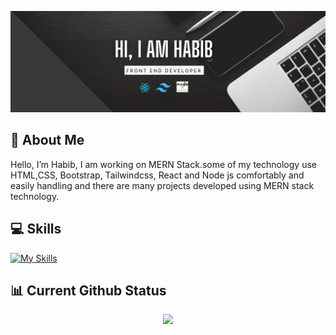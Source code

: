 ![The San Juan Mountains are beautiful!](https://raw.githubusercontent.com/HabibMia2121/HabibMia2121/main/assets/image/github-banner%20(2).jpg "San Juan Mountains")


## 📝 About Me
Hello, I’m Habib, I am working on MERN Stack.some of my technology use HTML,CSS, Bootstrap, Tailwindcss, React and Node js  comfortably and easily handling and there are many projects developed using MERN stack technology.

## 💻 Skills
[![My Skills](https://skillicons.dev/icons?i=,html,css,bootstrap,tailwindcss,js,react,nodejs,express,mongodb,vscode,git,github,figma)](https://skillicons.dev)

## 📊 Current Github Status

<div align="center">
  
  ![](http://github-profile-summary-cards.vercel.app/api/cards/profile-details?username=HabibMia2121&theme=darcula)
  
</div>

